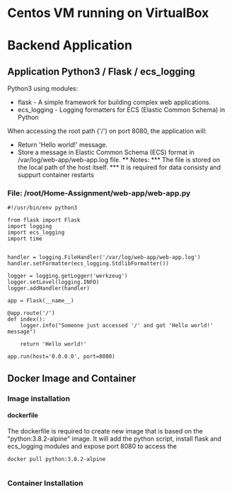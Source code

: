 
# Centos VM running on VirtualBox


# Backend Application
## Application Python3 / Flask / ecs_logging

Python3 using modules:
* flask - A simple framework for building complex web applications.
* ecs_logging - Logging formatters for ECS (Elastic Common Schema) in Python

When accessing the root path ('/') on port 8080, the application will:
* Return 'Hello world!' message.
* Store a message in Elastic Common Schema (ECS) format in /var/log/web-app/web-app.log file.
** Notes:
*** The file is stored on the local path of the host itself.
*** It is required for data consisty and suppurt container restarts



### File: /root/Home-Assignment/web-app/web-app.py
```
#!/usr/bin/env python3

from flask import Flask
import logging
import ecs_logging
import time


handler = logging.FileHandler('/var/log/web-app/web-app.log')
handler.setFormatter(ecs_logging.StdlibFormatter())

logger = logging.getLogger('werkzeug')
logger.setLevel(logging.INFO)
logger.addHandler(handler)

app = Flask(__name__)

@app.route('/')
def index():
    logger.info("Someone just accessed '/' and got 'Hello world!' message")

    return 'Hello world!'

app.run(host='0.0.0.0', port=8080)

```
## Docker Image and Container
### Image installation
#### dockerfile
The dockerfile is required to create new image that is based on the "python:3.8.2-alpine" image.
It will add the python script, install flask and ecs_logging modules and expose port 8080 to access the 

```
docker pull python:3.8.2-alpine


```

### Container Installation
